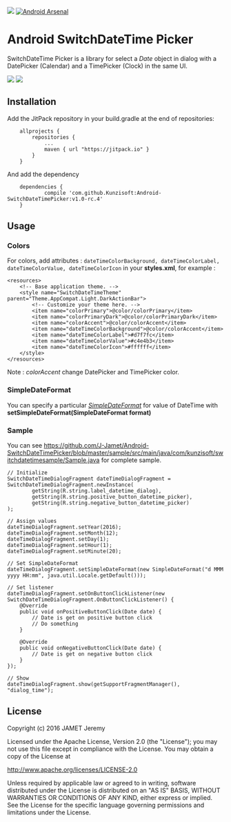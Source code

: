 [![](https://jitpack.io/v/Kunzisoft/Android-SwitchDateTimePicker.svg)](https://jitpack.io/#Kunzisoft/Android-SwitchDateTimePicker) [![Android Arsenal](https://img.shields.io/badge/Android%20Arsenal-SwitchDateTimePicker-blue.svg?style=flat)](http://android-arsenal.com/details/1/4513)

# Android SwitchDateTime Picker

SwitchDateTime Picker is a library for select a *Date* object in dialog with a DatePicker (Calendar) and a TimePicker (Clock) in the same UI.

<img src="https://raw.githubusercontent.com/J-Jamet/Android-SwitchDateTimePicker/master/art/demo1.gif">

<img src="https://raw.githubusercontent.com/J-Jamet/Android-SwitchDateTimePicker/master/art/demo2.gif">

## Installation
Add the JitPack repository in your build.gradle at the end of repositories:
```
	allprojects {
		repositories {
			...
			maven { url "https://jitpack.io" }
		}
	}
```
And add the dependency
```
	dependencies {
	        compile 'com.github.Kunzisoft:Android-SwitchDateTimePicker:v1.0-rc.4'
	}
```

## Usage

### Colors
For colors, add attributes :
`
dateTimeColorBackground, dateTimeColorLabel, dateTimeColorValue, dateTimeColorIcon
`
in your **styles.xml**, for example :
```
<resources>
    <!-- Base application theme. -->
    <style name="SwitchDateTimeTheme" parent="Theme.AppCompat.Light.DarkActionBar">
        <!-- Customize your theme here. -->
        <item name="colorPrimary">@color/colorPrimary</item>
        <item name="colorPrimaryDark">@color/colorPrimaryDark</item>
        <item name="colorAccent">@color/colorAccent</item>
        <item name="dateTimeColorBackground">@color/colorAccent</item>
        <item name="dateTimeColorLabel">#d7f7fc</item>
        <item name="dateTimeColorValue">#c4e4b3</item>
        <item name="dateTimeColorIcon">#ffffff</item>
    </style>
</resources>
```
Note : *colorAccent* change DatePicker and TimePicker color.

### SimpleDateFormat
You can specify a particular [*SimpleDateFormat*](https://docs.oracle.com/javase/7/docs/api/java/text/SimpleDateFormat.html) for value of DateTime with **setSimpleDateFormat(SimpleDateFormat format)**

### Sample
You can see
https://github.com/J-Jamet/Android-SwitchDateTimePicker/blob/master/sample/src/main/java/com/kunzisoft/switchdatetimesample/Sample.java
for complete sample.
```
// Initialize
SwitchDateTimeDialogFragment dateTimeDialogFragment = SwitchDateTimeDialogFragment.newInstance(
        getString(R.string.label_datetime_dialog),
        getString(R.string.positive_button_datetime_picker),
        getString(R.string.negative_button_datetime_picker)
);

// Assign values
dateTimeDialogFragment.setYear(2016);
dateTimeDialogFragment.setMonth(12);
dateTimeDialogFragment.setDay(1);
dateTimeDialogFragment.setHour(1);
dateTimeDialogFragment.setMinute(20);

// Set SimpleDateFormat
dateTimeDialogFragment.setSimpleDateFormat(new SimpleDateFormat("d MMM yyyy HH:mm", java.util.Locale.getDefault()));

// Set listener
dateTimeDialogFragment.setOnButtonClickListener(new SwitchDateTimeDialogFragment.OnButtonClickListener() {
    @Override
    public void onPositiveButtonClick(Date date) {
        // Date is get on positive button click
        // Do something
    }

    @Override
    public void onNegativeButtonClick(Date date) {
        // Date is get on negative button click
    }
});

// Show
dateTimeDialogFragment.show(getSupportFragmentManager(), "dialog_time");
```

## License

Copyright (c) 2016 JAMET Jeremy

Licensed under the Apache License, Version 2.0 (the "License");
you may not use this file except in compliance with the License.
You may obtain a copy of the License at

http://www.apache.org/licenses/LICENSE-2.0

Unless required by applicable law or agreed to in writing, software
distributed under the License is distributed on an "AS IS" BASIS,
WITHOUT WARRANTIES OR CONDITIONS OF ANY KIND, either express or implied.
See the License for the specific language governing permissions and
limitations under the License.
